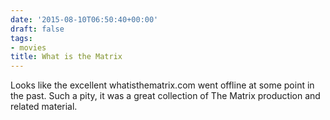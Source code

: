 ```yaml
---
date: '2015-08-10T06:50:40+00:00'
draft: false
tags:
- movies
title: What is the Matrix
---
```


Looks like the excellent whatisthematrix.com went offline at some point in the past. Such a pity, it was a great collection of The Matrix production and related material.
